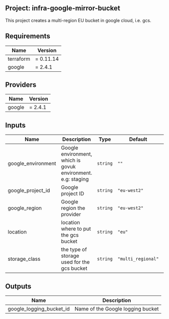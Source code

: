 ## Project: infra-google-mirror-bucket

This project creates a multi-region EU bucket in google cloud, i.e. gcs.

## Requirements

| Name | Version |
|------|---------|
| terraform | = 0.11.14 |
| google | = 2.4.1 |

## Providers

| Name | Version |
|------|---------|
| google | = 2.4.1 |

## Inputs

| Name | Description | Type | Default | Required |
|------|-------------|------|---------|:--------:|
| google\_environment | Google environment, which is govuk environment. e.g: staging | `string` | `""` | no |
| google\_project\_id | Google project ID | `string` | `"eu-west2"` | no |
| google\_region | Google region the provider | `string` | `"eu-west2"` | no |
| location | location where to put the gcs bucket | `string` | `"eu"` | no |
| storage\_class | the type of storage used for the gcs bucket | `string` | `"multi_regional"` | no |

## Outputs

| Name | Description |
|------|-------------|
| google\_logging\_bucket\_id | Name of the Google logging bucket |

